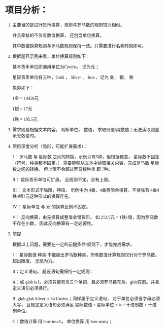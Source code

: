 # 项目分析：

<font face="微软雅黑">

1. 主要目的是进行货币换算，规则与罗马数的规则较为相似。

   并且牵扯的不仅有数值换算， 还包含单位换算。

   其中数值换算规则与罗马数规则保持一致。只需要进行名称转换即可。

2. 根据题目示例来看，单位换算规则如下：

   基本货币单位即通用单位为Credits， 记为元；

   星际货币单位有三种，Gold ， Silver ， Iron ，记为 金， 银， 铁

   换算如下：

   1金 = 14450元

   1银 = 17元

   1铁 = 195.5元

3. 需求则是根据文本内容， 判断单位， 数值， 求取价值/纯数值；无法读取则显示无效语句。

4. 项目深度分析（隐形，可能扩展需求）：

   I：  罗马数 与 星际数 之间的转换，示例只有5种，但根据题意， 星际数不固定（符号，种类都不固定。） 需要能够从文本中读取相关内容，完成罗马数 星际数之间的转换。 但上限不会超过罗马数种类 即 7种。

   II： 星际货币单位可扩展， 且规则不定，没有上限。

   III： 文本形式不局限，特指， 示例中为 4银，4金等简单换算，不排除有 4金4铁4银4元这种形式的换算存在。

   IV： 星际单位 与 元 的换算比例不固定。

   V： 反向换算，由元换算成整值金银货币， 如 212.5元 = 1铁1银，因为罗马数不存在小数， 因此反向换算有一定必要性。

5. 前提

   根据以上问题，需要在一定的前提条件/规则下，才能完成需求。

   I： 星际数值 种类 不能超出罗马数种类，所有数值计算规则仅针对于罗马数， 超出限度， 无能为力。

   II：定义语句， 题设语句需保持一定规则：

      A：如 glob is I，必须只能包含三个单词，且必须罗马数在后，glob在前。并且定义语句必须换行。

      B: glob glob Silver is 34 Credits；同样属于定义语句， 对于单位必须首字母必须大写， 且规定定义语句必须满足 星际数值 + 星际单位 + is + 十进制数 + 十进制单位。

      C：数值计算 用 how much， 单位换算 用 how many；

</font>